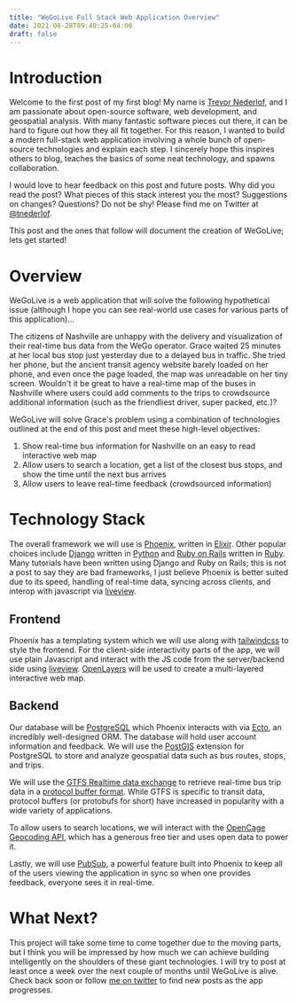 ```yaml
---
title: "WeGoLive Full Stack Web Application Overview"
date: 2021-06-28T09:40:25-04:00
draft: false
---
```



# Introduction

Welcome to the first post of my first blog! My name is [Trevor Nederlof](https://www.trevornederlof.me/about/), and I am passionate about open-source software, web development, and geospatial analysis. With many fantastic software pieces out there, it can be hard to figure out how they all fit together. For this reason, I wanted to build a modern full-stack web application involving a whole bunch of open-source technologies and explain each step. I sincerely hope this inspires others to blog, teaches the basics of some neat technology, and spawns collaboration.

I would love to hear feedback on this post and future posts. Why did you read the post? What pieces of this stack interest you the most? Suggestions on changes? Questions? Do not be shy! Please find me on Twitter at [@tnederlof](https://twitter.com/tnederlof).

This post and the ones that follow will document the creation of WeGoLive; lets get started!


# Overview

WeGoLive is a web application that will solve the following hypothetical issue (although I hope you can see real-world use cases for various parts of this application)...

The citizens of Nashville are unhappy with the delivery and visualization of their real-time bus data from the WeGo operator. Grace waited 25 minutes at her local bus stop just yesterday due to a delayed bus in traffic. She tried her phone, but the ancient transit agency website barely loaded on her phone, and even once the page loaded, the map was unreadable on her tiny screen. Wouldn't it be great to have a real-time map of the buses in Nashville where users could add comments to the trips to crowdsource additional information (such as the friendliest driver, super packed, etc.)?

WeGoLive will solve Grace's problem using a combination of technologies outlined at the end of this post and meet these high-level objectives:
1. Show real-time bus information for Nashville on an easy to read interactive web map
2. Allow users to search a location, get a list of the closest bus stops, and show the time until the next bus arrives
3. Allow users to leave real-time feedback (crowdsourced information)  

# Technology Stack

The overall framework we will use is [Phoenix](https://phoenixframework.org/), written in [Elixir](https://elixir-lang.org/). Other popular choices include [Django](https://www.djangoproject.com/) written in [Python](https://www.python.org/) and [Ruby on Rails](https://rubyonrails.org/) written in [Ruby](https://www.ruby-lang.org/en/). Many tutorials have been written using Django and Ruby on Rails; this is not a post to say they are bad frameworks, I just believe Phoenix is better suited due to its speed, handling of real-time data, syncing across clients, and interop with javascript via [liveview](https://hexdocs.pm/phoenix_live_view/Phoenix.LiveView.html).


## Frontend
Phoenix has a templating system which we will use along with [tailwindcss](https://tailwindcss.com/) to style the frontend. For the client-side interactivity parts of the app, we will use plain Javascript and interact with the JS code from the server/backend side using [liveview](https://hexdocs.pm/phoenix_live_view/Phoenix.LiveView.html). [OpenLayers](https://openlayers.org/) will be used to create a multi-layered interactive web map.  


## Backend
Our database will be [PostgreSQL](https://www.postgresql.org/) which Phoenix interacts with via [Ecto](https://hexdocs.pm/ecto/Ecto.html), an incredibly well-designed ORM. The database will hold user account information and feedback. We will use the [PostGIS](https://postgis.net/) extension for PostgreSQL to store and analyze geospatial data such as bus routes, stops, and trips.

We will use the [GTFS Realtime data exchange](https://developers.google.com/transit/gtfs-realtime) to retrieve real-time bus trip data in a [protocol buffer format](https://developers.google.com/protocol-buffers). While GTFS is specific to transit data, protocol buffers (or protobufs for short) have increased in popularity with a wide variety of applications.

To allow users to search locations, we will interact with the [OpenCage Geocoding API](https://opencagedata.com/), which has a generous free tier and uses open data to power it.

Lastly, we will use [PubSub](https://hexdocs.pm/phoenix_pubsub/Phoenix.PubSub.html), a powerful feature built into Phoenix to keep all of the users viewing the application in sync so when one provides feedback, everyone sees it in real-time.  

# What Next?

This project will take some time to come together due to the moving parts, but I think you will be impressed by how much we can achieve building intelligently on the shoulders of these giant technologies. I will try to post at least once a week over the next couple of months until WeGoLive is alive. Check back soon or follow [me on twitter](https://twitter.com/tnederlof) to find new posts as the app progresses.